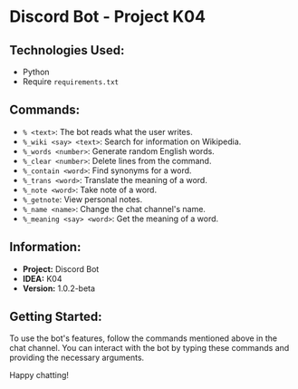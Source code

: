 # Discord Bot - Project K04

## Technologies Used:
- Python
- Require `requirements.txt`

## Commands:
- `% <text>`: The bot reads what the user writes.
- `%_wiki <say> <text>`: Search for information on Wikipedia.
- `%_words <number>`: Generate <number> random English words.
- `%_clear <number>`: Delete <number> lines from the command.
- `%_contain <word>`: Find synonyms for a word.
- `%_trans <word>`: Translate the meaning of a word.
- `%_note <word>`: Take note of a word.
- `%_getnote`: View personal notes.
- `%_name <name>`: Change the chat channel's name.
- `%_meaning <say> <word>`: Get the meaning of a word.

## Information:
- **Project:** Discord Bot
- **IDEA:** K04
- **Version:** 1.0.2-beta

## Getting Started:
To use the bot's features, follow the commands mentioned above in the chat channel. You can interact with the bot by typing these commands and providing the necessary arguments.

Happy chatting!
